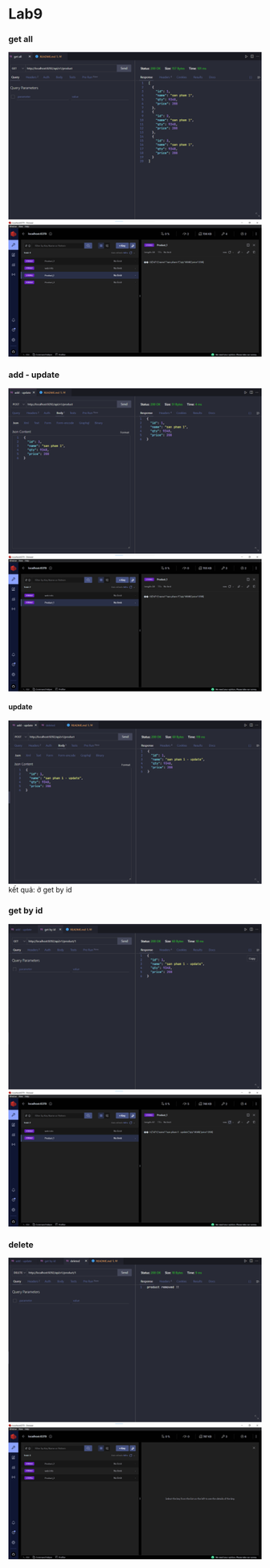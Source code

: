﻿# Lab9

### get all  
![getall](../image/lab9/getall_request.png)  
![redis](../image/lab9/getall_redis.png)  

### add - update  
![add](../image/lab9/add.png)  
![add_redis](../image/lab9/add_redis.png) 

#### update
![update](../image/lab9/update.png)  
kết quả: ở get by id

### get by id  
![getbyid](../image/lab9/get_by_id.png)  
![redis](../image/lab9/get_by_id_redis.png)  

### delete  
![delete](../image/lab9/delete.png)  
![redis](../image/lab9/delete_redis.png)  